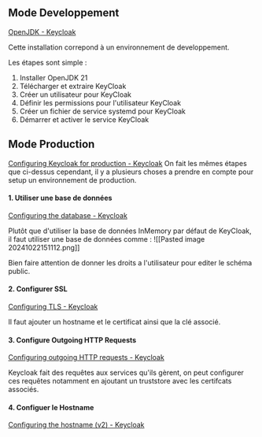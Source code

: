 ## Mode Developpement
[OpenJDK - Keycloak](https://www.keycloak.org/getting-started/getting-started-zip)

Cette installation correpond à un environnement de developpement.

Les étapes sont simple : 
1. Installer OpenJDK 21
2. Télécharger et extraire KeyCloak
3. Créer un utilisateur pour KeyCloak
4. Définir les permissions pour l'utilisateur KeyCloak
5. Créer un fichier de service systemd pour KeyCloak
6. Démarrer et activer le service KeyCloak

## Mode Production
[Configuring Keycloak for production - Keycloak](https://www.keycloak.org/server/configuration-production)
On fait les mêmes étapes que ci-dessus cependant, il y a plusieurs choses a prendre en compte pour setup un environnement de production.

#### 1. Utiliser une base de données
[Configuring the database - Keycloak](https://www.keycloak.org/server/db)

Plutôt que d'utiliser la base de données InMemory par défaut de KeyCloak, il faut utiliser une base de données comme : 
![[Pasted image 20241022151112.png]]

Bien faire attention de donner les droits a l'utilisateur pour editer le schéma public.

#### 2. Configurer SSL
[Configuring TLS - Keycloak](https://www.keycloak.org/server/enabletls)

Il faut ajouter un hostname et le certificat ainsi que la clé associé.

#### 3. Configure Outgoing HTTP Requests
[Configuring outgoing HTTP requests - Keycloak](https://www.keycloak.org/server/outgoinghttp)

Keycloak fait des requêtes aux services qu'ils gèrent, on peut configurer ces requêtes notamment en ajoutant un truststore avec les certifcats associés.

#### 4. Configuer le Hostname
[Configuring the hostname (v2) - Keycloak](https://www.keycloak.org/server/hostname)

